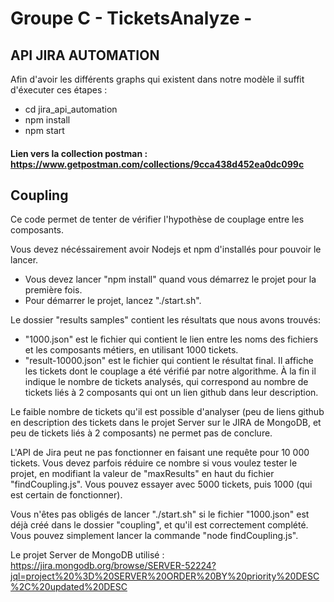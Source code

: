 # Groupe C - TicketsAnalyze - 

## API JIRA AUTOMATION
Afin d'avoir les différents graphs qui existent dans notre modèle il suffit d'éxecuter ces étapes : 
* cd jira_api_automation 
* npm install
* npm start 
#### Lien vers la collection postman : https://www.getpostman.com/collections/9cca438d452ea0dc099c


## Coupling 

Ce code permet de tenter de vérifier l'hypothèse de couplage entre les composants.

Vous devez nécéssairement avoir Nodejs et npm d'installés pour pouvoir le lancer.

* Vous devez lancer "npm install" quand vous démarrez le projet pour la première fois.
* Pour démarrer le projet, lancez "./start.sh".

Le dossier "results samples" contient les résultats que nous avons trouvés:
* "1000.json" est le fichier qui contient le lien entre les noms des fichiers et les composants métiers, en utilisant 1000 tickets.
* "result-10000.json" est le fichier qui contient le résultat final. Il affiche les tickets dont le couplage a été vérifié par notre algorithme. À la fin il indique le nombre de tickets analysés, qui correspond au nombre de tickets liés à 2 composants qui ont un lien github dans leur description.

Le faible nombre de tickets qu'il est possible d'analyser (peu de liens github en description des tickets dans le projet Server sur le JIRA de MongoDB, et peu de tickets liés à 2 composants) ne permet pas de conclure.

L'API de Jira peut ne pas fonctionner en faisant une requête pour 10 000 tickets. Vous devez parfois réduire ce nombre si vous voulez tester le projet, en modifiant la valeur de "maxResults" en haut du fichier "findCoupling.js". Vous pouvez essayer avec 5000 tickets, puis 1000 (qui est certain de fonctionner).

Vous n'êtes pas obligés de lancer "./start.sh" si le fichier "1000.json" est déjà créé dans le dossier "coupling", et qu'il est correctement complété. Vous pouvez simplement lancer la commande "node findCoupling.js".

Le projet Server de MongoDB utilisé : https://jira.mongodb.org/browse/SERVER-52224?jql=project%20%3D%20SERVER%20ORDER%20BY%20priority%20DESC%2C%20updated%20DESC


